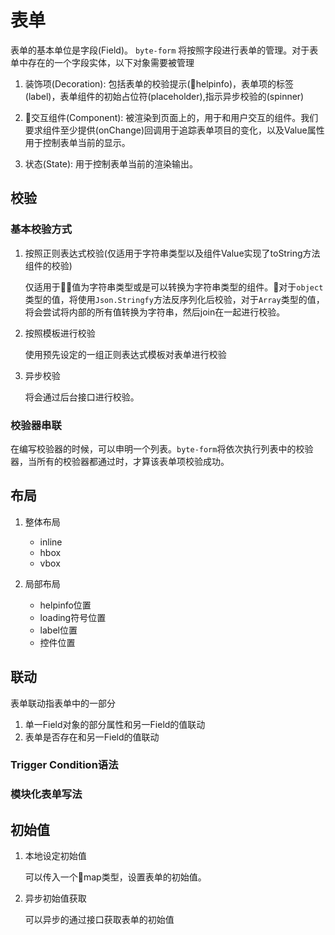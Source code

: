 # 表单

表单的基本单位是字段(Field)。 `byte-form` 将按照字段进行表单的管理。对于表单中存在的一个字段实体，以下对象需要被管理

1. 装饰项(Decoration): 包括表单的校验提示(helpinfo)，表单项的标签(label)，表单组件的初始占位符(placeholder),指示异步校验的(spinner)

2. 交互组件(Component): 被渲染到页面上的，用于和用户交互的组件。我们要求组件至少提供(onChange)回调用于追踪表单项目的变化，以及Value属性用于控制表单当前的显示。

3. 状态(State): 用于控制表单当前的渲染输出。

## 校验

### 基本校验方式

1. 按照正则表达式校验(仅适用于字符串类型以及组件Value实现了toString方法组件的校验)

    仅适用于值为字符串类型或是可以转换为字符串类型的组件。对于`object`类型的值，将使用`Json.Stringfy`方法反序列化后校验，对于`Array`类型的值，将会尝试将内部的所有值转换为字符串，然后join在一起进行校验。

2. 按照模板进行校验

    使用预先设定的一组正则表达式模板对表单进行校验

3. 异步校验

    将会通过后台接口进行校验。

### 校验器串联

在编写校验器的时候，可以申明一个列表。`byte-form`将依次执行列表中的校验器，当所有的校验器都通过时，才算该表单项校验成功。

## 布局

1. 整体布局

    + inline
    + hbox
    + vbox

2. 局部布局

    + helpinfo位置
    + loading符号位置
    + label位置
    + 控件位置

## 联动

表单联动指表单中的一部分

1. 单一Field对象的部分属性和另一Field的值联动
2. 表单是否存在和另一Field的值联动

### Trigger Condition语法

### 模块化表单写法

## 初始值

1. 本地设定初始值

    可以传入一个map类型，设置表单的初始值。

2. 异步初始值获取

    可以异步的通过接口获取表单的初始值
